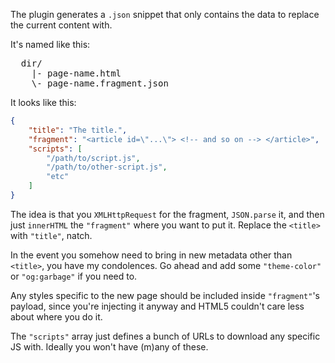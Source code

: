 The plugin generates a `.json` snippet that only contains the data to replace the current content with.

It's named like this:

<pre>
  dir/
    |- page-name.html
    \- page-name.fragment.json
</pre>

It looks like this:

```json
{
    "title": "The title.",
    "fragment": "<article id=\"...\"> <!-- and so on --> </article>",
    "scripts": [
        "/path/to/script.js",
        "/path/to/other-script.js",
        "etc"
    ]
}
```

The idea is that you `XMLHttpRequest` for the fragment, `JSON.parse` it, and then just `innerHTML` the `"fragment"` where you want to put it. Replace the `<title>` with `"title"`, natch.

In the event you somehow need to bring in new metadata other than `<title>`, you have my condolences. Go ahead and add some `"theme-color"` or `"og:garbage"` if you need to.

Any styles specific to the new page should be included inside `"fragment"`'s payload, since you're injecting it anyway and HTML5 couldn't care less about where you do it.

The `"scripts"` array just defines a bunch of URLs to download any specific JS with. Ideally you won't have (m)any of these.
